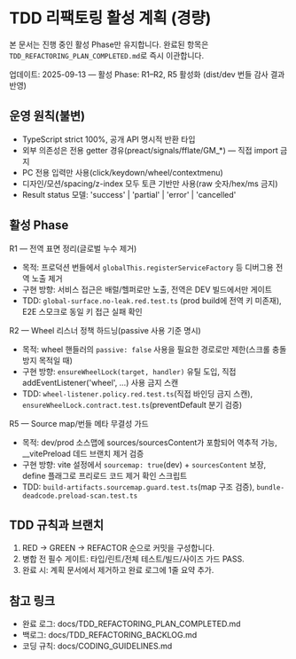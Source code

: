 # TDD 리팩토링 활성 계획 (경량)

본 문서는 진행 중인 활성 Phase만 유지합니다. 완료된 항목은
`TDD_REFACTORING_PLAN_COMPLETED.md`로 즉시 이관합니다.

업데이트: 2025-09-13 — 활성 Phase: R1–R2, R5 활성화 (dist/dev 번들 감사 결과
반영)

## 운영 원칙(불변)

- TypeScript strict 100%, 공개 API 명시적 반환 타입
- 외부 의존성은 전용 getter 경유(preact/signals/fflate/GM\_\*) — 직접 import
  금지
- PC 전용 입력만 사용(click/keydown/wheel/contextmenu)
- 디자인/모션/spacing/z-index 모두 토큰 기반만 사용(raw 숫자/hex/ms 금지)
- Result status 모델: 'success' | 'partial' | 'error' | 'cancelled'

## 활성 Phase

R1 — 전역 표면 정리(글로벌 누수 제거)

- 목적: 프로덕션 번들에서 `globalThis.registerServiceFactory` 등 디버그용 전역
  노출 제거
- 구현 방향: 서비스 접근은 배럴/헬퍼로만 노출, 전역은 DEV 빌드에서만 게이트
- TDD: `global-surface.no-leak.red.test.ts` (prod build에 전역 키 미존재), E2E
  스모크로 동일 키 접근 실패 확인

R2 — Wheel 리스너 정책 하드닝(passive 사용 기준 명시)

- 목적: wheel 핸들러의 `passive: false` 사용을 필요한 경로로만 제한(스크롤 충돌
  방지 목적일 때)
- 구현 방향: `ensureWheelLock(target, handler)` 유틸 도입, 직접
  addEventListener('wheel', …) 사용 금지 스캔
- TDD: `wheel-listener.policy.red.test.ts`(직접 바인딩 금지 스캔),
  `ensureWheelLock.contract.test.ts`(preventDefault 분기 검증)

R5 — Source map/번들 메타 무결성 가드

- 목적: dev/prod 소스맵에 sources/sourcesContent가 포함되어 역추적 가능,
  \_\_vitePreload 데드 브랜치 제거 검증
- 구현 방향: vite 설정에서 `sourcemap: true`(dev) + `sourcesContent` 보장,
  define 플래그로 프리로드 코드 제거 확인 스크립트
- TDD: `build-artifacts.sourcemap.guard.test.ts`(map 구조 검증),
  `bundle-deadcode.preload-scan.test.ts`

## TDD 규칙과 브랜치

1. RED → GREEN → REFACTOR 순으로 커밋을 구성합니다.
2. 병합 전 필수 게이트: 타입/린트/전체 테스트/빌드/사이즈 가드 PASS.
3. 완료 시: 계획 문서에서 제거하고 완료 로그에 1줄 요약 추가.

## 참고 링크

- 완료 로그: docs/TDD_REFACTORING_PLAN_COMPLETED.md
- 백로그: docs/TDD_REFACTORING_BACKLOG.md
- 코딩 규칙: docs/CODING_GUIDELINES.md
